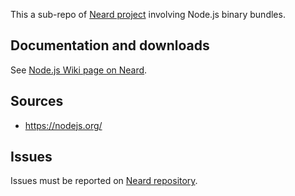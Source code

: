 This a sub-repo of [Neard project](https://github.com/crazy-max/neard) involving Node.js binary bundles.

## Documentation and downloads

See [Node.js Wiki page on Neard](https://github.com/crazy-max/neard/wiki/binNode.js).

## Sources

* https://nodejs.org/

## Issues

Issues must be reported on [Neard repository](https://github.com/crazy-max/neard/issues).

